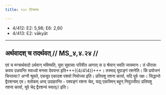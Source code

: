 ```yaml
---
title: १२० टिप्पण्यः

---
```

- 4/412: E2: 5,98; E6: 2,60
- 4/413: E2: vākyāt

____________________________________________


## अर्थवादश् च तदर्थवत् // MS_४,४.२४ //

एवं च मन्त्रार्थवादो ऽर्थवान् भविष्यति, युवा सुवासाः परिवीत आगात् स उ श्रेयान् भवति जायमानः। तं धीरासः कवय उन्नयन्ति स्वाध्यो मनसा देवयन्त इति+++({4/414})+++। तस्माद् यूपाङ्गं रशनेति।
किं प्रयोजनं चिन्तायाः? अग्नौ श्रूयते, एकयूप एकादश पशवो नियोज्या इति। प्रतिपशु रशना कार्या, यदि पूर्वः पक्षः। सिद्धान्ते द्वैरशन्यम् एव। श्लोकम् अप्य् उदाहरन्ति -
पश्वङ्गं रशना चेत्, यद्य् एकस्मिन् बहून् नियुञ्जीत/
प्रतिपशु रशना कार्या, यूपे चेद् द्वैरशन्यं स्यात्// इति।
